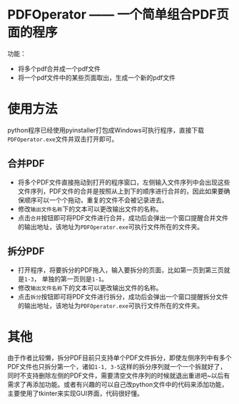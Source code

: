 # PDFOperator —— 一个简单组合PDF页面的程序
功能：
- 将多个pdf合并成一个pdf文件
- 将一个pdf文件中的某些页面取出，生成一个新的pdf文件

# 使用方法
python程序已经使用pyinstaller打包成Windows可执行程序，直接下载`PDFOperator.exe`文件并双击打开即可。
## 合并PDF
- 将多个PDF文件直接拖动到打开的程序窗口，左侧输入文件序列中会出现这些文件序列，PDF文件的合并是按照从上到下的顺序进行合并的，因此如果要确保顺序可以一个个拖动，重复的文件不会被记录进去。
- 修改`输出文件名称`下的文本可以更改输出文件的名称。
- 点击`合并`按钮即可将PDF文件进行合并，成功后会弹出一个窗口提醒合并文件的输出地址，该地址为`PDFOperator.exe`可执行文件所在的文件夹。

## 拆分PDF
- 打开程序，将要拆分的PDF拖入，输入要拆分的页面，比如第一页到第三页就是`1-3`， 单独的第一页则是`1-1`。
- 修改`输出文件名称`下的文本可以更改输出文件的名称。
- 点击`拆分`按钮即可将PDF文件进行拆分，成功后会弹出一个窗口提醒拆分文件的输出地址，该地址为`PDFOperator.exe`可执行文件所在的文件夹。

# 其他
由于作者比较懒，拆分PDF目前只支持单个PDF文件拆分，即使左侧序列中有多个PDF文件也只拆分第一个，诸如`1-1, 3-5`这样的拆分序列就一个一个拆就好了，同时不支持删除左侧的PDF文件，需要清空文件序列的时候就退出重进吧~以后有需求了再添加功能。或者有兴趣的可以自己改python文件中的代码来添加功能，主要使用了tkinter来实现GUI界面，代码很好懂。